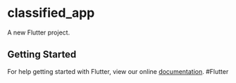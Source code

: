 # classified_app

A new Flutter project.

## Getting Started

For help getting started with Flutter, view our online
[documentation](https://flutter.io/).
#Flutter
